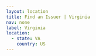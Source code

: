 ```yaml
---
layout: location
title: Find an Issuer | Virginia
nav: none
label: Virginia
location:
  - state: VA
    country: US
---
```

